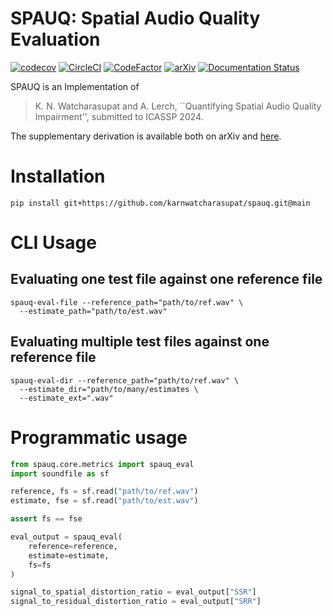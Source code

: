 # SPAUQ: Spatial Audio Quality Evaluation

[![codecov](https://codecov.io/gh/karnwatcharasupat/spauq/branch/main/graph/badge.svg?token=N6GHIM48K4)](https://codecov.io/gh/karnwatcharasupat/spauq) 
[![CircleCI](https://dl.circleci.com/status-badge/img/gh/karnwatcharasupat/spauq/tree/main.svg?style=svg&circle-token=e9a1a1f3087725f6ab4726391e79a2fd213e5e71)](https://dl.circleci.com/status-badge/redirect/gh/karnwatcharasupat/spauq/tree/main)
[![CodeFactor](https://www.codefactor.io/repository/github/karnwatcharasupat/spauq/badge)](https://www.codefactor.io/repository/github/karnwatcharasupat/spauq)
[![arXiv](https://img.shields.io/badge/arXiv-2306.08053-b31b1b.svg)](https://arxiv.org/abs/2306.08053)
[![Documentation Status](https://readthedocs.org/projects/spauq/badge/?version=latest)](https://spauq.readthedocs.io/en/latest/?badge=latest)

SPAUQ is an Implementation of 
> K. N. Watcharasupat and A. Lerch, ``Quantifying Spatial Audio Quality Impairment'', submitted to ICASSP 2024.

The supplementary derivation is available both on arXiv and [here](https://zenodo.org/records/10161156).

# Installation

```shell
pip install git+https://github.com/karnwatcharasupat/spauq.git@main
```

# CLI Usage

## Evaluating one test file against one reference file
```shell
spauq-eval-file --reference_path="path/to/ref.wav" \
  --estimate_path="path/to/est.wav"
```

## Evaluating multiple test files against one reference file
```shell
spauq-eval-dir --reference_path="path/to/ref.wav" \
  --estimate_dir="path/to/many/estimates \
  --estimate_ext=".wav"
```

# Programmatic usage

```python
from spauq.core.metrics import spauq_eval
import soundfile as sf

reference, fs = sf.read("path/to/ref.wav")
estimate, fse = sf.read("path/to/est.wav")

assert fs == fse

eval_output = spauq_eval(
    reference=reference,
    estimate=estimate,
    fs=fs
)

signal_to_spatial_distortion_ratio = eval_output["SSR"]
signal_to_residual_distortion_ratio = eval_output["SRR"]
```
